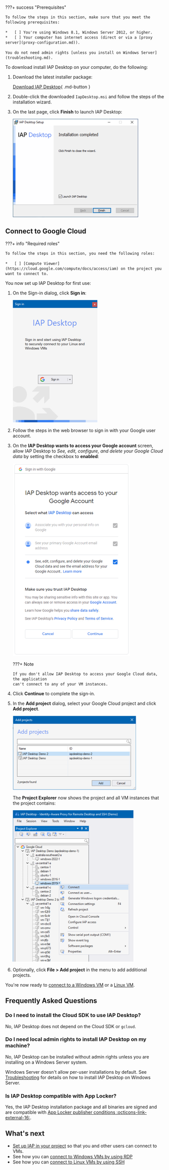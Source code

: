 
???+ success "Prerequisites"

    To follow the steps in this section, make sure that you meet the following prerequisites:

    *   [ ] You're using Windows 8.1, Windows Server 2012, or higher.
    *   [ ] Your computer has internet access (direct or via a [proxy server](proxy-configuration.md)).

    You do not need admin rights [unless you install on Windows Server](troubleshooting.md). 



To download install IAP Desktop on your computer, do the following:

1.  Download the latest installer package:

    [Download IAP Desktop](https://github.com/GoogleCloudPlatform/iap-desktop/releases/latest/download/IapDesktop.msi){ .md-button }

1.  Double-click the downloaded `IapDesktop.msi` and follow the steps of the installation wizard.
1.  On the last page, click **Finish** to launch IAP Desktop:

    ![Finish installer](images/02-installer.png)

## Connect to Google Cloud

???+ info "Required roles"

    To follow the steps in this section, you need the following roles:
    
    *   [ ] [Compute Viewer](https://cloud.google.com/compute/docs/access/iam) on the project you want to connect to.
    
You now set up IAP Desktop for first use:

1.  On the Sign-in dialog, click **Sign in**:
    
    ![Sign in](images/03-signin.png)
    
1.  Follow the steps in the web browser to sign in with your Google user account.
1.  On the **IAP Desktop wants to access your Google account** screen,
    allow IAP Desktop to _See, edit, configure, and delete your Google Cloud data_ by setting
    the checkbox to **enabled**:
    
    ![Consent screen](images/03-consent.png)
    
    ???+ Note
    
        If you don't allow IAP Desktop to access your Google Cloud data, the application
        can't connect to any of your VM instances.
    
1.  Click **Continue** to complete the sign-in.
1.  In the **Add project** dialog, select your Google Cloud project and click **Add project**.
    
    ![Select project](images/04-pick-project.png)
    
    The **Project Explorer** now shows the project and all VM instances that the project contains:
    
    ![Project Explorer](images/05-explorer.png)
    
1.   Optionally, click **File > Add project** in the menu to add additional projects.

You're now ready to [connect to a Windows VM](connect-windows.md) or a [Linux VM](connect-linux.md). 


## Frequently Asked Questions

### Do I need to install the Cloud SDK to use IAP Desktop?

No, IAP Desktop does not depend on the Cloud SDK or `gcloud`.


### Do I need local admin rights to install IAP Desktop on my machine?

No, IAP Desktop can be installed without admin rights unless you are installing
on a Windows Server system. 

Windows Server doesn't allow per-user installations by default. See 
[Troubleshooting](troubleshooting.md) for details on how to install IAP Desktop on Windows Server.


### Is IAP Desktop compatible with App Locker?

Yes, the IAP Desktop installation package and all binaries are signed and are
compatible with [App Locker publisher conditions :octicons-link-external-16:](https://learn.microsoft.com/en-us/windows/security/application-security/application-control/windows-defender-application-control/applocker/understanding-the-publisher-rule-condition-in-applocker).



## What's next

*   [Set up IAP in your project](setup-iap.md) so that you and other users can connect to VMs.
*   See how you can [connect to Windows VMs by using RDP](connect-windows.md)
*   See how you can [connect to Linux VMs by using SSH](connect-linux.md)
